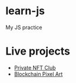# learn-js
My JS practice

# Live projects
- [Private NFT Club](https://kuznetsov-m.github.io/learn-js/6_bootstrap_web3js/)
- [Blockchain Pixel Art](https://kuznetsov-m.github.io/learn-js/8_pixel_art/) 
